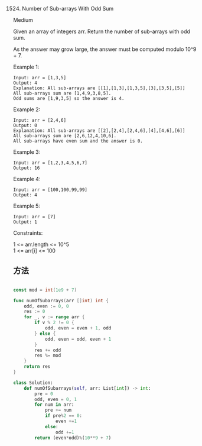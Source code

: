 1524. Number of Sub-arrays With Odd Sum


Medium


Given an array of integers arr. Return the number of sub-arrays with odd sum.

As the answer may grow large, the answer must be computed modulo 10^9 + 7.

 

Example 1:

```
Input: arr = [1,3,5]
Output: 4
Explanation: All sub-arrays are [[1],[1,3],[1,3,5],[3],[3,5],[5]]
All sub-arrays sum are [1,4,9,3,8,5].
Odd sums are [1,9,3,5] so the answer is 4.
```

Example 2:

```
Input: arr = [2,4,6]
Output: 0
Explanation: All sub-arrays are [[2],[2,4],[2,4,6],[4],[4,6],[6]]
All sub-arrays sum are [2,6,12,4,10,6].
All sub-arrays have even sum and the answer is 0.
```

Example 3:

```
Input: arr = [1,2,3,4,5,6,7]
Output: 16
```

Example 4:

```
Input: arr = [100,100,99,99]
Output: 4
```

Example 5:

```
Input: arr = [7]
Output: 1
```
 

Constraints:

1 <= arr.length <= 10^5  
1 <= arr[i] <= 100

## 方法


```go

const mod = int(1e9 + 7)

func numOfSubarrays(arr []int) int {
    odd, even := 0, 0
    res := 0
    for _, v := range arr {
        if v % 2 != 0 {
            odd, even = even + 1, odd
        } else {
            odd, even = odd, even + 1
        }
        res += odd
        res %= mod
    }
    return res
}
```


```python
class Solution:
    def numOfSubarrays(self, arr: List[int]) -> int:
        pre = 0
        odd, even = 0, 1
        for num in arr:
            pre += num
            if pre%2 == 0:
                even +=1
            else:
                odd +=1
        return (even*odd)%(10**9 + 7)
```